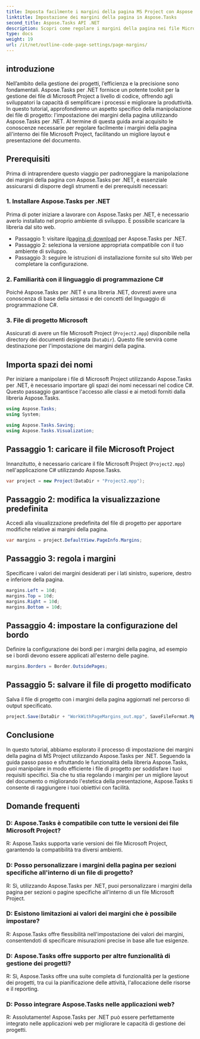 ```yaml
---
title: Imposta facilmente i margini della pagina MS Project con Aspose.Tasks
linktitle: Impostazione dei margini della pagina in Aspose.Tasks
second_title: Aspose.Tasks API .NET
description: Scopri come regolare i margini della pagina nei file Microsoft Project utilizzando Aspose.Tasks per .NET. Migliora facilmente il layout e la presentazione dei documenti.
type: docs
weight: 19
url: /it/net/outline-code-page-settings/page-margins/
---
```

## introduzione
Nell’ambito della gestione dei progetti, l’efficienza e la precisione sono fondamentali. Aspose.Tasks per .NET fornisce un potente toolkit per la gestione dei file di Microsoft Project a livello di codice, offrendo agli sviluppatori la capacità di semplificare i processi e migliorare la produttività. In questo tutorial, approfondiremo un aspetto specifico della manipolazione dei file di progetto: l'impostazione dei margini della pagina utilizzando Aspose.Tasks per .NET. Al termine di questa guida avrai acquisito le conoscenze necessarie per regolare facilmente i margini della pagina all'interno dei file Microsoft Project, facilitando un migliore layout e presentazione del documento.
## Prerequisiti
Prima di intraprendere questo viaggio per padroneggiare la manipolazione dei margini della pagina con Aspose.Tasks per .NET, è essenziale assicurarsi di disporre degli strumenti e dei prerequisiti necessari:
### 1. Installare Aspose.Tasks per .NET
Prima di poter iniziare a lavorare con Aspose.Tasks per .NET, è necessario averlo installato nel proprio ambiente di sviluppo. È possibile scaricare la libreria dal sito web.
-  Passaggio 1: visitare il[pagina di download](https://releases.aspose.com/tasks/net/) per Aspose.Tasks per .NET.
- Passaggio 2: seleziona la versione appropriata compatibile con il tuo ambiente di sviluppo.
- Passaggio 3: seguire le istruzioni di installazione fornite sul sito Web per completare la configurazione.
### 2. Familiarità con il linguaggio di programmazione C#
Poiché Aspose.Tasks per .NET è una libreria .NET, dovresti avere una conoscenza di base della sintassi e dei concetti del linguaggio di programmazione C#.
### 3. File di progetto Microsoft
Assicurati di avere un file Microsoft Project (`Project2.mpp`) disponibile nella directory dei documenti designata (`DataDir`). Questo file servirà come destinazione per l'impostazione dei margini della pagina.

## Importa spazi dei nomi
Per iniziare a manipolare i file di Microsoft Project utilizzando Aspose.Tasks per .NET, è necessario importare gli spazi dei nomi necessari nel codice C#. Questo passaggio garantisce l'accesso alle classi e ai metodi forniti dalla libreria Aspose.Tasks.

```csharp
using Aspose.Tasks;
using System;

using Aspose.Tasks.Saving;
using Aspose.Tasks.Visualization;
```
## Passaggio 1: caricare il file Microsoft Project
Innanzitutto, è necessario caricare il file Microsoft Project (`Project2.mpp`) nell'applicazione C# utilizzando Aspose.Tasks.
```csharp
var project = new Project(DataDir + "Project2.mpp");
```
## Passaggio 2: modifica la visualizzazione predefinita
Accedi alla visualizzazione predefinita del file di progetto per apportare modifiche relative ai margini della pagina.
```csharp
var margins = project.DefaultView.PageInfo.Margins;
```
## Passaggio 3: regola i margini
Specificare i valori dei margini desiderati per i lati sinistro, superiore, destro e inferiore della pagina.
```csharp
margins.Left = 10d;
margins.Top = 10d;
margins.Right = 10d;
margins.Bottom = 10d;
```
## Passaggio 4: impostare la configurazione del bordo
Definire la configurazione dei bordi per i margini della pagina, ad esempio se i bordi devono essere applicati all'esterno delle pagine.
```csharp
margins.Borders = Border.OutsidePages;
```
## Passaggio 5: salvare il file di progetto modificato
Salva il file di progetto con i margini della pagina aggiornati nel percorso di output specificato.
```csharp
project.Save(DataDir + "WorkWithPageMargins_out.mpp", SaveFileFormat.Mpp);
```

## Conclusione
In questo tutorial, abbiamo esplorato il processo di impostazione dei margini della pagina di MS Project utilizzando Aspose.Tasks per .NET. Seguendo la guida passo passo e sfruttando le funzionalità della libreria Aspose.Tasks, puoi manipolare in modo efficiente i file di progetto per soddisfare i tuoi requisiti specifici. Sia che tu stia regolando i margini per un migliore layout del documento o migliorando l'estetica della presentazione, Aspose.Tasks ti consente di raggiungere i tuoi obiettivi con facilità.
## Domande frequenti
### D: Aspose.Tasks è compatibile con tutte le versioni dei file Microsoft Project?
R: Aspose.Tasks supporta varie versioni dei file Microsoft Project, garantendo la compatibilità tra diversi ambienti.
### D: Posso personalizzare i margini della pagina per sezioni specifiche all'interno di un file di progetto?
R: Sì, utilizzando Aspose.Tasks per .NET, puoi personalizzare i margini della pagina per sezioni o pagine specifiche all'interno di un file Microsoft Project.
### D: Esistono limitazioni ai valori dei margini che è possibile impostare?
R: Aspose.Tasks offre flessibilità nell'impostazione dei valori dei margini, consentendoti di specificare misurazioni precise in base alle tue esigenze.
### D: Aspose.Tasks offre supporto per altre funzionalità di gestione dei progetti?
R: Sì, Aspose.Tasks offre una suite completa di funzionalità per la gestione dei progetti, tra cui la pianificazione delle attività, l'allocazione delle risorse e il reporting.
### D: Posso integrare Aspose.Tasks nelle applicazioni web?
R: Assolutamente! Aspose.Tasks per .NET può essere perfettamente integrato nelle applicazioni web per migliorare le capacità di gestione dei progetti.